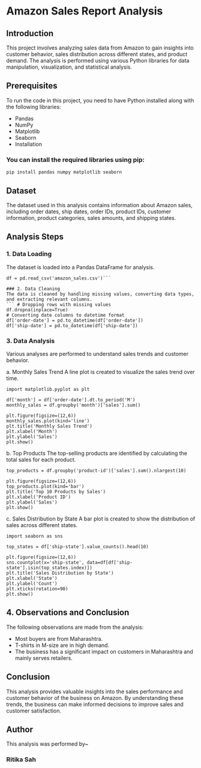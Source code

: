 # Amazon Sales Report Analysis

## Introduction
This project involves analyzing sales data from Amazon to gain insights into customer behavior, sales distribution across different states, and product demand. The analysis is performed using various Python libraries for data manipulation, visualization, and statistical analysis.

## Prerequisites
To run the code in this project, you need to have Python installed along with the following libraries:
* Pandas
* NumPy
* Matplotlib
* Seaborn
* Installation

### You can install the required libraries using pip:
``` pip install pandas numpy matplotlib seaborn ```

## Dataset
The dataset used in this analysis contains information about Amazon sales, including order dates, ship dates, order IDs, product IDs, customer information, product categories, sales amounts, and shipping states.

## Analysis Steps
### 1. Data Loading
The dataset is loaded into a Pandas DataFrame for analysis.
```import pandas as pd
df = pd.read_csv('amazon_sales.csv')```

### 2. Data Cleaning
The data is cleaned by handling missing values, converting data types, and extracting relevant columns.
``` # Dropping rows with missing values
df.dropna(inplace=True)
# Converting date columns to datetime format
df['order-date'] = pd.to_datetime(df['order-date'])
df['ship-date'] = pd.to_datetime(df['ship-date'])
```

### 3. Data Analysis
Various analyses are performed to understand sales trends and customer behavior.

a. Monthly Sales Trend
A line plot is created to visualize the sales trend over time.
```
import matplotlib.pyplot as plt

df['month'] = df['order-date'].dt.to_period('M')
monthly_sales = df.groupby('month')['sales'].sum()

plt.figure(figsize=(12,6))
monthly_sales.plot(kind='line')
plt.title('Monthly Sales Trend')
plt.xlabel('Month')
plt.ylabel('Sales')
plt.show()
```

b. Top Products
The top-selling products are identified by calculating the total sales for each product.
```
top_products = df.groupby('product-id')['sales'].sum().nlargest(10)

plt.figure(figsize=(12,6))
top_products.plot(kind='bar')
plt.title('Top 10 Products by Sales')
plt.xlabel('Product ID')
plt.ylabel('Sales')
plt.show()
```

c. Sales Distribution by State
A bar plot is created to show the distribution of sales across different states.
```
import seaborn as sns

top_states = df['ship-state'].value_counts().head(10)

plt.figure(figsize=(12,6))
sns.countplot(x='ship-state', data=df[df['ship-state'].isin(top_states.index)])
plt.title('Sales Distribution by State')
plt.xlabel('State')
plt.ylabel('Count')
plt.xticks(rotation=90)
plt.show()
```
## 4. Observations and Conclusion
The following observations are made from the analysis:

* Most buyers are from Maharashtra.
* T-shirts in M-size are in high demand.
* The business has a significant impact on customers in Maharashtra and mainly serves retailers.
  
## Conclusion
This analysis provides valuable insights into the sales performance and customer behavior of the business on Amazon. By understanding these trends, the business can make informed decisions to improve sales and customer satisfaction.

## Author
This analysis was performed by~
### Ritika Sah
